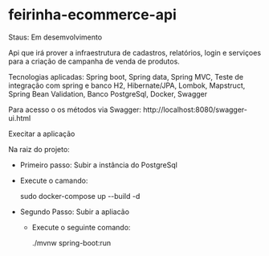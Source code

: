 # feirinha-ecommerce-api

Staus: Em desemvolvimento

Api que irá prover a infraestrutura de cadastros, relatórios, login e serviçoes para a criação de campanha de venda de produtos.

Tecnologias aplicadas: Spring boot, Spring data, Spring MVC, Teste de integração com spring e banco H2, Hibernate/JPA, Lombok, Mapstruct, Spring Bean Validation, Banco PostgreSql, Docker, Swagger

Para acesso o os métodos via Swagger: http://localhost:8080/swagger-ui.html

Execitar a aplicação

Na raiz do projeto:

- Primeiro passo: Subir a instância do PostgreSql
 -  Execute o camando:
    
    sudo docker-compose up --build -d

- Segundo Passo: Subir a apliacão
  - Execute o seguinte comando:
  
    ./mvnw spring-boot:run




